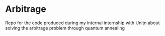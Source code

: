 # Arbitrage
Repo for the code produced during my internal internship with Unitn about solving the arbitrage problem through quantum annealing
